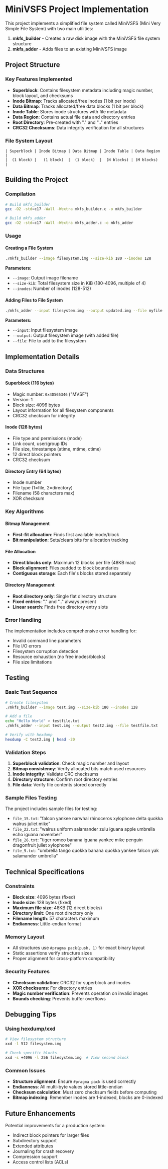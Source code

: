 # MiniVSFS Project Implementation

This project implements a simplified file system called MiniVSFS (Mini Very Simple File System) with two main utilities:

1. **mkfs_builder** - Creates a raw disk image with the MiniVSFS file system structure
2. **mkfs_adder** - Adds files to an existing MiniVSFS image

## Project Structure

### Key Features Implemented

- **Superblock**: Contains filesystem metadata including magic number, block layout, and checksums
- **Inode Bitmap**: Tracks allocated/free inodes (1 bit per inode)
- **Data Bitmap**: Tracks allocated/free data blocks (1 bit per block) 
- **Inode Table**: Stores inode structures with file metadata
- **Data Region**: Contains actual file data and directory entries
- **Root Directory**: Pre-created with "." and ".." entries
- **CRC32 Checksums**: Data integrity verification for all structures

### File System Layout

```
| Superblock | Inode Bitmap | Data Bitmap | Inode Table | Data Region |
|  (1 block) |   (1 block)  |  (1 block)  |  (N blocks) | (M blocks)  |
```

## Building the Project

### Compilation

```bash
# Build mkfs_builder
gcc -O2 -std=c17 -Wall -Wextra mkfs_builder.c -o mkfs_builder

# Build mkfs_adder  
gcc -O2 -std=c17 -Wall -Wextra mkfs_adder.c -o mkfs_adder
```

### Usage

#### Creating a File System

```bash
./mkfs_builder --image filesystem.img --size-kib 180 --inodes 128
```

**Parameters:**
- `--image`: Output image filename
- `--size-kib`: Total filesystem size in KiB (180-4096, multiple of 4)
- `--inodes`: Number of inodes (128-512)

#### Adding Files to File System

```bash
./mkfs_adder --input filesystem.img --output updated.img --file myfile.txt
```

**Parameters:**
- `--input`: Input filesystem image
- `--output`: Output filesystem image (with added file)
- `--file`: File to add to the filesystem

## Implementation Details

### Data Structures

#### Superblock (116 bytes)
- Magic number: `0x4D565346` ("MVSF")
- Version: 1
- Block size: 4096 bytes
- Layout information for all filesystem components
- CRC32 checksum for integrity

#### Inode (128 bytes)  
- File type and permissions (mode)
- Link count, user/group IDs
- File size, timestamps (atime, mtime, ctime)
- 12 direct block pointers
- CRC32 checksum

#### Directory Entry (64 bytes)
- Inode number
- File type (1=file, 2=directory)
- Filename (58 characters max)
- XOR checksum

### Key Algorithms

#### Bitmap Management
- **First-fit allocation**: Finds first available inode/block
- **Bit manipulation**: Sets/clears bits for allocation tracking

#### File Allocation
- **Direct blocks only**: Maximum 12 blocks per file (48KB max)
- **Block alignment**: Files padded to block boundaries
- **Contiguous storage**: Each file's blocks stored separately

#### Directory Management  
- **Root directory only**: Single flat directory structure
- **Fixed entries**: "." and ".." always present
- **Linear search**: Finds free directory entry slots

### Error Handling

The implementation includes comprehensive error handling for:
- Invalid command line parameters
- File I/O errors
- Filesystem corruption detection
- Resource exhaustion (no free inodes/blocks)
- File size limitations

## Testing

### Basic Test Sequence

```bash
# Create filesystem
./mkfs_builder --image test.img --size-kib 180 --inodes 128

# Add a file
echo "Hello World" > testfile.txt
./mkfs_adder --input test.img --output test2.img --file testfile.txt

# Verify with hexdump
hexdump -C test2.img | head -20
```

### Validation Steps

1. **Superblock validation**: Check magic number and layout
2. **Bitmap consistency**: Verify allocated bits match used resources  
3. **Inode integrity**: Validate CRC checksums
4. **Directory structure**: Confirm root directory entries
5. **File data**: Verify file contents stored correctly

### Sample Files Testing

The project includes sample files for testing:
- `file_15.txt`: "falcon yankee narwhal rhinoceros xylophone delta quokka walrus juliet mike"
- `file_22.txt`: "walrus uniform salamander zulu iguana apple umbrella echo iguana november"
- `file_26.txt`: "tiger romeo banana iguana yankee mike penguin dragonfruit juliet xylophone"
- `file_9.txt`: "umbrella tango quokka banana quokka yankee falcon yak salamander umbrella"

## Technical Specifications

### Constraints
- **Block size**: 4096 bytes (fixed)
- **Inode size**: 128 bytes (fixed)  
- **Maximum file size**: 48KB (12 direct blocks)
- **Directory limit**: One root directory only
- **Filename length**: 57 characters maximum
- **Endianness**: Little-endian format

### Memory Layout
- All structures use `#pragma pack(push, 1)` for exact binary layout
- Static assertions verify structure sizes
- Proper alignment for cross-platform compatibility

### Security Features
- **Checksum validation**: CRC32 for superblock and inodes
- **XOR checksums**: For directory entries
- **Magic number verification**: Prevents operation on invalid images
- **Bounds checking**: Prevents buffer overflows

## Debugging Tips

### Using hexdump/xxd
```bash
# View filesystem structure
xxd -l 512 filesystem.img

# Check specific blocks
xxd -s +4096 -l 256 filesystem.img  # View second block
```

### Common Issues
- **Structure alignment**: Ensure `#pragma pack` is used correctly
- **Endianness**: All multi-byte values stored little-endian
- **Checksum calculation**: Must zero checksum fields before computing
- **Bitmap indexing**: Remember inodes are 1-indexed, blocks are 0-indexed

## Future Enhancements

Potential improvements for a production system:
- Indirect block pointers for larger files
- Subdirectory support
- Extended attributes
- Journaling for crash recovery
- Compression support
- Access control lists (ACLs)
